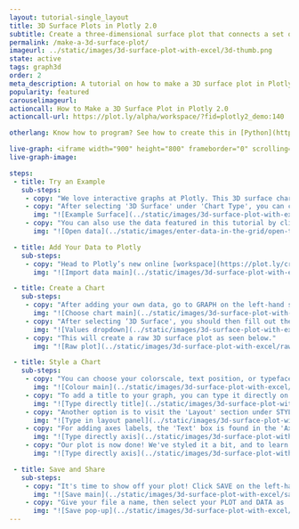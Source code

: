 ```yaml
---
layout: tutorial-single_layout
title: 3D Surface Plots in Plotly 2.0
subtitle: Create a three-dimensional surface plot that connects a set of data points.
permalink: /make-a-3d-surface-plot/
imageurl: ../static/images/3d-surface-plot-with-excel/3d-thumb.png
state: active
tags: graph3d
order: 2
meta_description: A tutorial on how to make a 3D surface plot in Plotly 2.0.
popularity: featured
carouselimageurl:
actioncall: How to Make a 3D Surface Plot in Plotly 2.0
actioncall-url: https://plot.ly/alpha/workspace/?fid=plotly2_demo:140

otherlang: Know how to program? See how to create this in [Python](https://plot.ly/python/3d-surface-plots/) or [R](https://plot.ly/r/3d-surface-plots/).

live-graph: <iframe width="900" height="800" frameborder="0" scrolling="no" src="https://plot.ly/~plotly2_demo/140.embed"></iframe>
live-graph-image:

steps:
 - title: Try an Example
   sub-steps:
    - copy: "We love interactive graphs at Plotly. This 3D surface chart can be rotated in place by dragging the mouse inside the plot. It's also a cool way to show relationships between large amounts of data that may be difficult to see in a 2D plot."
    - copy: "After selecting '3D Surface' under 'Chart Type', you can check out an example before adding your own data. Clicking the 'try an example' button will show what a sample chart looks like after adding data and playing with the style. You'll also see what values and style attributes were selected for this specific plot, as well as the end result."
      img: "![Example Surface](../static/images/3d-surface-plot-with-excel/try-example.png)"
    - copy: "You can also use the data featured in this tutorial by clicking on 'Open This Data in Plotly' on the left-hand side. It'll open in your workspace."
      img: "![Open data](../static/images/enter-data-in-the-grid/open-this-data.png)"

 - title: Add Your Data to Plotly
   sub-steps:
    - copy: "Head to Plotly’s new online [workspace](https://plot.ly/create) and add your data. You have the option of typing directly in the grid, uploading your file, or entering a URL of an online dataset. Plotly accepts .xls, .xlsx, or .csv files. For more information on how to enter your data, see [this](http://help.plot.ly/add-data-to-the-plotly-grid/) tutorial."
      img: "![Import data main](../static/images/3d-surface-plot-with-excel/import-data-surface.png)"

 - title: Create a Chart
   sub-steps:
    - copy: "After adding your own data, go to GRAPH on the left-hand side, then 'Create'. Choose '3D Surface' under 'Chart type'."
      img: "![Choose chart main](../static/images/3d-surface-plot-with-excel/chart-type.png)"
    - copy: "After selecting ‘3D Surface', you should then fill out the Z, X, and Y dropdowns to create the plot."
      img: "![Values dropdown](../static/images/3d-surface-plot-with-excel/trace-dropdown.png)"
    - copy: "This will create a raw 3D surface plot as seen below."
      img: "![Raw plot](../static/images/3d-surface-plot-with-excel/raw-plot.png)"

 - title: Style a Chart
   sub-steps:
    - copy: "You can choose your colorscale, text position, or typeface. Click on STYLE on the left-hand side to play around with the style of your plot. Note that certain colors and typeface are only available with a PRO subscription. Click [here](https://plot.ly/products/cloud/) to upgrade!"
      img: "![Colour main](../static/images/3d-surface-plot-with-excel/colour-panel.png)"
    - copy: "To add a title to your graph, you can type it directly on the title by double-clicking it. The same can be done for the colorbar."
      img: "![Type directly title](../static/images/3d-surface-plot-with-excel/title-type.png)"
    - copy: "Another option is to visit the 'Layout' section under STYLE, click on 'Text' and enter your title in the box, as shown below."
      img: "![Type in layout panel](../static/images/3d-surface-plot-with-excel/title-panel.png)"
    - copy: "For adding axes labels, the 'Text' box is found in the 'Axes' section under STYLE. Note that you have to click on each X, Y, and Z text box to add its own label. We'll leave the labels as default on our plot."
      img: "![Type directly axis](../static/images/3d-surface-plot-with-excel/axes-title.png)"
    - copy: "Our plot is now done! We've styled it a bit, and to learn how to make your plots extra fancy, check out [this](http://help.plot.ly/style-your-plots/) styling tutorial."
      img: "![Type directly axis](../static/images/3d-surface-plot-with-excel/final-plot.png)"

 - title: Save and Share
   sub-steps:
    - copy: "It's time to show off your plot! Click SAVE on the left-hand side. "
      img: "![Save main](../static/images/3d-surface-plot-with-excel/save-main.png)"
    - copy: "Give your file a name, then select your PLOT and DATA as 'Public' or 'Private'. For more information on how sharing works, including the difference between private, public and secret sharing, visit [this](http://help.plot.ly/save-share-and-export-in-plotly/) page."
      img: "![Save pop-up](../static/images/3d-surface-plot-with-excel/final-plot.png)"
---
```

